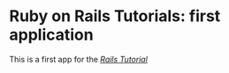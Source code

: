 # Ruby on Rails Tutorials: first application

This is a first app for the [*Rails Tutorial*](http://railstutorial.org) 
